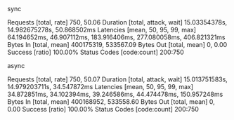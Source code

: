 sync

Requests      [total, rate]            750, 50.06
Duration      [total, attack, wait]    15.03354378s, 14.982675278s, 50.868502ms
Latencies     [mean, 50, 95, 99, max]  64.194652ms, 46.907112ms, 183.916406ms, 277.080058ms, 406.821321ms
Bytes In      [total, mean]            400175319, 533567.09
Bytes Out     [total, mean]            0, 0.00
Success       [ratio]                  100.00%
Status Codes  [code:count]             200:750  

async

Requests      [total, rate]            750, 50.07
Duration      [total, attack, wait]    15.013751583s, 14.979203711s, 34.547872ms
Latencies     [mean, 50, 95, 99, max]  34.872851ms, 34.102394ms, 39.246586ms, 44.474478ms, 150.957248ms
Bytes In      [total, mean]            400168952, 533558.60
Bytes Out     [total, mean]            0, 0.00
Success       [ratio]                  100.00%
Status Codes  [code:count]             200:750  



